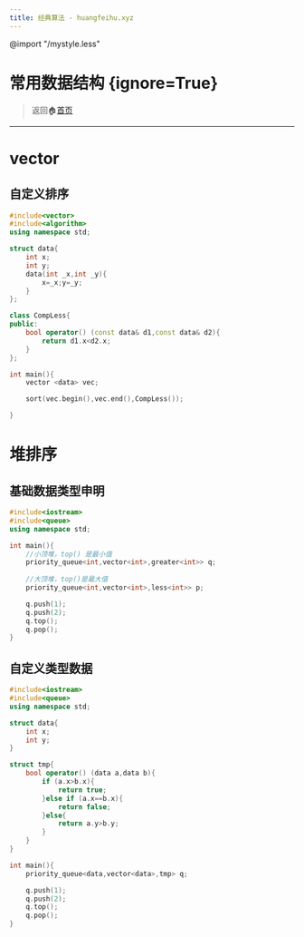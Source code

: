 ```yaml
---
title: 经典算法 - huangfeihu.xyz
---
```

@import "/mystyle.less"

# 常用数据结构 {ignore=True}
> 返回:house:[首页](./index.html)

-----------------------------------


# vector
## 自定义排序
```c++
#include<vector>
#include<algorithm>
using namespace std;

struct data{
    int x;
    int y;
    data(int _x,int _y){
        x=_x;y=_y;
    }
};

class CompLess{
public:
    bool operator() (const data& d1,const data& d2){
        return d1.x<d2.x;
    }
};

int main(){
    vector <data> vec;

    sort(vec.begin(),vec.end(),CompLess());

}
```

# 堆排序

## 基础数据类型申明
```c++ 
#include<iostream>
#include<queue>
using namespace std;

int main(){
    //小顶堆，top() 是最小值
    priority_queue<int,vector<int>,greater<int>> q;
    
    //大顶堆，top()是最大值
    priority_queue<int,vector<int>,less<int>> p;

    q.push(1);
    q.push(2);
    q.top();
    q.pop();
}
```

## 自定义类型数据
```c++ 
#include<iostream>
#include<queue>
using namespace std;

struct data{
    int x;
    int y;
}

struct tmp{
    bool operator() (data a,data b){
        if (a.x>b.x){
            return true;
        }else if (a.x==b.x){
            return false;
        }else{
            return a.y>b.y;
        }
    }
}

int main(){
    priority_queue<data,vector<data>,tmp> q;

    q.push(1);
    q.push(2);
    q.top();
    q.pop();
}
```